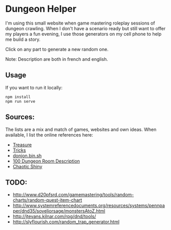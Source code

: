 # Dungeon Helper

I'm using this small website when game mastering roleplay sessions of dungeon
crawling. When I don't have a scenario ready but still want to offer my players
a fun evening, I use those generators on my cell phone to help me build a story.

Click on any part to generate a new random one.

Note: Description are both in french and english.

## Usage

If you want to run it locally:

```
npm install
npm run serve
```

## Sources:

The lists are a mix and match of games, websites and own ideas. When
available, I list the online references here:

- [Treasure](http://angband.oook.cz/steamband/Treasure.pdf)
- [Tricks](http://angband.oook.cz/steamband/Tricks.pdf)
- [donjon.bin.sh](https://donjon.bin.sh/)
- [100 Dungeon Room Description](http://archive.wizards.com/default.asp?x=dnd/ru/20051026a&page=2)
- [Chaotic Shiny](http://chaoticshiny.com/)

## TODO:
 - http://www.d20pfsrd.com/gamemastering/tools/random-charts/random-quest-item-chart
 - http://www.systemreferencedocuments.org/resources/systems/pennpaper/dnd35/soveliorsage/monstersAtoZ.html
 - http://jtevans.kilnar.com/rpg/dnd/tools/
 - http://slyflourish.com/random_trap_generator.html

